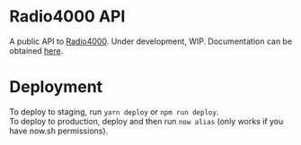 # Radio4000 API

A public API to [Radio4000](radio4000.com). Under development, WIP. Documentation can be obtained [here](https://github.com/Internet4000/radio4000-api-docs).

# Deployment

To deploy to staging, run `yarn deploy` or `npm run deploy`.  
To deploy to production, deploy and then run `now alias` (only works if you have now.sh permissions).
